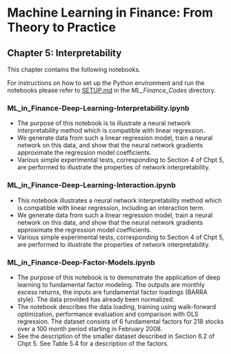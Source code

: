 # Machine Learning in Finance: From Theory to Practice

## Chapter 5: Interpretability

This chapter contains the following notebooks.

For instructions on how to set up the Python environment and run the notebooks please refer to [SETUP.md](../SETUP.md) in the *ML_Finance_Codes* directory.

### ML_in_Finance-Deep-Learning-Interpretability.ipynb
* The purpose of this notebook is to illustrate a neural network interpretability method which is compatible with linear regression. 
* We generate data from such a linear regression model, train a neural network on this data, and show that the neural network gradients approximate the regression model coefficients. 
* Various simple experimental tests, corresponding to Section 4 of Chpt 5, are performed to illustrate the properties of network interpretability.

### ML_in_Finance-Deep-Learning-Interaction.ipynb
* This notebook illustrates a neural network interpretability method which is compatible with linear regression, including an interaction term. 
* We generate data from such a linear regression model, train a neural network on this data, and show that the neural network gradients approximate the regression model coefficients. 
* Various simple experimental tests, corresponding to Section 4 of Chpt 5, are performed to illustrate the properties of network interpretability.

### ML_in_Finance-Deep-Factor-Models.ipynb
* The purpose of this notebook is to demonstrate the application of deep learning to fundamental factor modeling. The outputs are monthly excess returns, the inputs are fundamental factor loadings (BARRA style). The data provided has already been normalized. 
* The notebook describes the data loading, training using walk-forward optimization, performance evaluation and comparison with OLS regression. The dataset consists of 6 fundamental factors for 218 stocks over a 100 month period starting in February 2008. 
* See the description of the smaller dataset described in Section 6.2 of Chpt 5. See Table 5.4 for a description of the factors.
